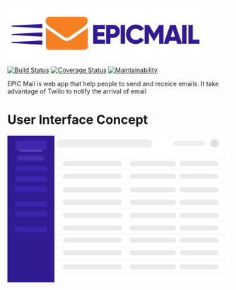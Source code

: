 ![EPIC MAIL](images/logo.svg)

[![Build Status](https://travis-ci.org/djallas/epicmail.svg?branch=develop)](https://travis-ci.org/djallas/epicmail)
[![Coverage Status](https://coveralls.io/repos/github/djallas/epicmail/badge.svg?branch=develop)](https://coveralls.io/github/djallas/epicmail?branch=develop)
[![Maintainability](https://api.codeclimate.com/v1/badges/7f987f44da1233229618/maintainability)](https://codeclimate.com/github/djallas/epicmail/maintainability)

EPIC Mail is web app that help people to send and receice emails. It take advantage of Twilio to notify the arrival of email

# User Interface Concept

![EPIC MAIL](images/EPICMAILINBOX_UI.png "EPIC MAIL")
